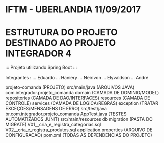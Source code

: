 # IFTM - UBERLANDIA 11/09/2017

# ESTRUTURA DO PROJETO DESTINADO AO PROJETO INTEGRADOR 4

::: Projeto utilizando Spring Boot :::

Integrantes :
 ... Eduardo
 ... Haniery
 ... Neirivon
 ... Elyvaldson
 ... André

projeto-comanda (PROJETO)
   src/main/java (ARQUIVOS JAVA)
                com.integrador.projeto_comanda
                   domain           (CAMADA DE DOMINIO/MODEL)
                   repositories     (CAMADA DE DAO/INTERFACES)
                   resources        (CAMADA DE CONTROLE)
                   services         (CAMADA DE LOGICA/REGRAS)
                      exception     (TRATAR EXCEÇÕES/MENSAGENS DE ERRO)
   src/test/java
                br.com.integrador.projeto_comanda
                   AppTest.java     (TESTES AUTOMATIZADOS JUNIT)
   src/main/resources
                     db
                        migration   (PASTA DO MIGRATE)
                           V01__cria_e_registra_categorias.sql
                           V02__cria_e_registra_produtos.sql
                      application.properties  (ARQUIVO DE CONFIGURACAO)
   pom.xml  (TODAS AS DEPENDENCIAS DO PROJETO)